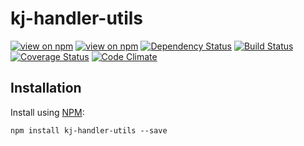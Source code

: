 # kj-handler-utils
[![view on npm](http://img.shields.io/npm/v/kj-handler-utils.svg)](https://www.npmjs.org/package/kj-handler-utils)
[![view on npm](https://img.shields.io/npm/dm/kj-handler-utils.svg)](https://www.npmjs.org/package/kj-handler-utils)
[![Dependency Status](https://david-dm.org/ronelliott/kj-handler-utils.svg)](https://david-dm.org/ronelliott/kj-handler-utils)
[![Build Status](https://travis-ci.org/ronelliott/kj-handler-utils.png)](https://travis-ci.org/ronelliott/kj-handler-utils)
[![Coverage Status](https://coveralls.io/repos/ronelliott/kj-handler-utils/badge.svg?branch=master)](https://coveralls.io/r/ronelliott/kj-handler-utils?branch=master)
[![Code Climate](https://codeclimate.com/github/ronelliott/kj-handler-utils/badges/gpa.svg)](https://codeclimate.com/github/ronelliott/kj-handler-utils)


## Installation
Install using [NPM](https://github.com/isaacs/npm):

    npm install kj-handler-utils --save
